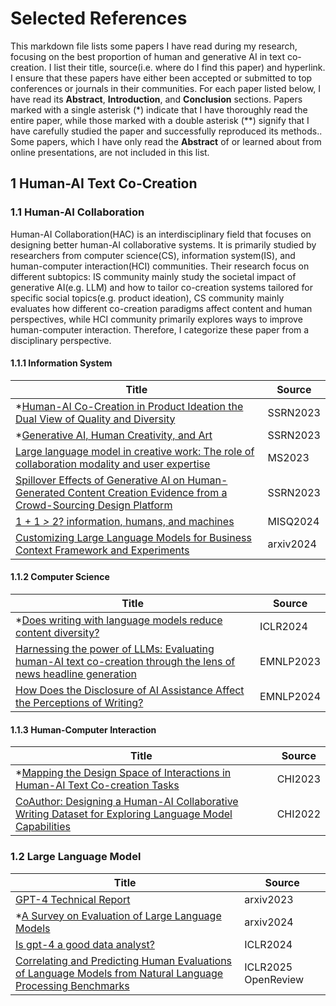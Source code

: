 # Selected References

This markdown file lists some papers I have read during my research, focusing on the best proportion of human and generative AI in text co-creation. I list their title, source(i.e. where do I find this paper) and hyperlink. I ensure that these papers have either been accepted or submitted to top conferences or journals in their communities. For each paper listed below, I have read its **Abstract**, **Introduction**, and **Conclusion** sections. Papers marked with a single asterisk (*) indicate that I have thoroughly read the entire paper, while those marked with a double asterisk (\*\*) signify that I have carefully studied the paper and successfully reproduced its methods.. Some papers, which I have only read the **Abstract** of or learned about from online presentations, are not included in this list. 

## 1 Human-AI Text Co-Creation

### 1.1 Human-AI Collaboration

Human-AI Collaboration(HAC) is an interdisciplinary field that focuses on designing better human-AI collaborative systems. It is primarily studied by researchers from computer science(CS), information system(IS), and human-computer interaction(HCI) communities. Their research focus on different subtopics: IS community mainly study the societal impact of generative AI(e.g. LLM) and how to tailor co-creation systems tailored for specific social topics(e.g. product ideation), CS community mainly evaluates how different co-creation paradigms affect content and human perspectives, while HCI community primarily explores ways to improve human-computer interaction. Therefore, I categorize these paper from a disciplinary perspective.

#### 1.1.1 Information System

| Title                                                        | Source    |
| ------------------------------------------------------------ | --------- |
| *[Human-AI Co-Creation in Product Ideation the Dual View of Quality and Diversity](https://papers.ssrn.com/sol3/papers.cfm?abstract_id=4668241) | SSRN2023  |
| *[Generative AI, Human Creativity, and Art](https://papers.ssrn.com/sol3/papers.cfm?abstract_id=4594824) | SSRN2023  |
| [Large language model in creative work: The role of collaboration modality and user expertise](https://papers.ssrn.com/sol3/papers.cfm?abstract_id=4575598) | MS2023    |
| [Spillover Effects of Generative AI on Human-Generated Content Creation Evidence from a Crowd-Sourcing Design Platform](https://papers.ssrn.com/sol3/papers.cfm?abstract_id=4693181) | SSRN2023  |
| [1 + 1 *>* 2? information, humans, and machines](https://papers.ssrn.com/sol3/papers.cfm?abstract_id=4045718) | MISQ2024  |
| [Customizing Large Language Models for Business Context Framework and Experiments](https://arxiv.org/abs/2312.10225) | arxiv2024 |

#### 1.1.2 Computer Science

| Title                                                        | Source    |
| ------------------------------------------------------------ | --------- |
| *[Does writing with language models reduce content diversity?](https://arxiv.org/pdf/2309.05196) | ICLR2024  |
| [Harnessing the power of LLMs: Evaluating human-AI text co-creation through the lens of news headline generation](https://arxiv.org/pdf/2310.10706) | EMNLP2023 |
| [How Does the Disclosure of AI Assistance Affect the Perceptions of Writing?](https://arxiv.org/pdf/2410.04545) | EMNLP2024 |

#### 1.1.3 Human-Computer Interaction

| Title                                                        | Source  |
| ------------------------------------------------------------ | ------- |
| *[Mapping the Design Space of Interactions in Human-AI Text Co-creation Tasks](https://arxiv.org/pdf/2303.06430) | CHI2023 |
| [CoAuthor: Designing a Human-AI Collaborative Writing Dataset for Exploring Language Model Capabilities](https://arxiv.org/abs/2201.06796) | CHI2022 |

### 1.2 Large Language Model

| Title                                                        | Source              |
| ------------------------------------------------------------ | ------------------- |
| [GPT-4 Technical Report](https://arxiv.org/pdf/2303.08774)   | arxiv2023           |
| *[A Survey on Evaluation of Large Language Models](https://dl.acm.org/doi/pdf/10.1145/3641289) | arxiv2024           |
| [Is gpt-4 a good data analyst?](https://arxiv.org/pdf/2305.15038) | ICLR2024            |
| [Correlating and Predicting Human Evaluations of Language Models from Natural Language Processing Benchmarks](https://openreview.net/forum?id=52Idqv2FNY) | ICLR2025 OpenReview |

